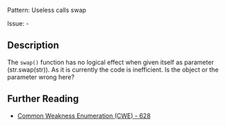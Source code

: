 Pattern: Useless calls swap

Issue: -

## Description

The `swap()` function has no logical effect when given itself as parameter (str.swap(str)). As it is currently the code is inefficient. Is the object or the parameter wrong here?

## Further Reading

* [Common Weakness Enumeration (CWE) - 628](https://cwe.mitre.org/data/definitions/628.html)